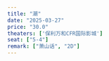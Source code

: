 ```yaml
---
title: "潮"
date: "2025-03-27"
price: "30.0"
theaters: ['保利万和CFR国际影城']
seat: ["5-4"]
remark: ["萧山话", "2D"]
---
```

